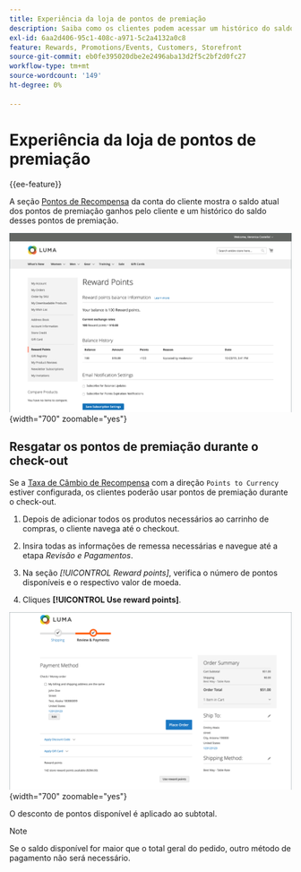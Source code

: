 ```yaml
---
title: Experiência da loja de pontos de premiação
description: Saiba como os clientes podem acessar um histórico do saldo de pontos de premiação em sua conta da loja.
exl-id: 6aa2d406-95c1-408c-a971-5c2a4132a0c8
feature: Rewards, Promotions/Events, Customers, Storefront
source-git-commit: eb0fe395020dbe2e2496aba13d2f5c2bf2d0fc27
workflow-type: tm+mt
source-wordcount: '149'
ht-degree: 0%

---
```


# Experiência da loja de pontos de premiação

{{ee-feature}}

A seção [Pontos de Recompensa](rewards-loyalty.md) da conta do cliente mostra o saldo atual dos pontos de premiação ganhos pelo cliente e um histórico do saldo desses pontos de premiação.

![Pontos de premiação](./assets/account-dashboard-reward-points.png){width="700" zoomable="yes"}

## Resgatar os pontos de premiação durante o check-out

Se a [Taxa de Câmbio de Recompensa](reward-exchange-rates.md) com a direção `Points to Currency` estiver configurada, os clientes poderão usar pontos de premiação durante o check-out.

1. Depois de adicionar todos os produtos necessários ao carrinho de compras, o cliente navega até o checkout.

1. Insira todas as informações de remessa necessárias e navegue até a etapa _Revisão e Pagamentos_.

1. Na seção _[!UICONTROL Reward points]_, verifica o número de pontos disponíveis e o respectivo valor de moeda.

1. Cliques **[!UICONTROL Use reward points]**.

![Pontos de premiação no check-out](./assets/reward-points-on-checkout.png){width="700" zoomable="yes"}

O desconto de pontos disponível é aplicado ao subtotal.

>[!NOTE]
>
>Se o saldo disponível for maior que o total geral do pedido, outro método de pagamento não será necessário.
